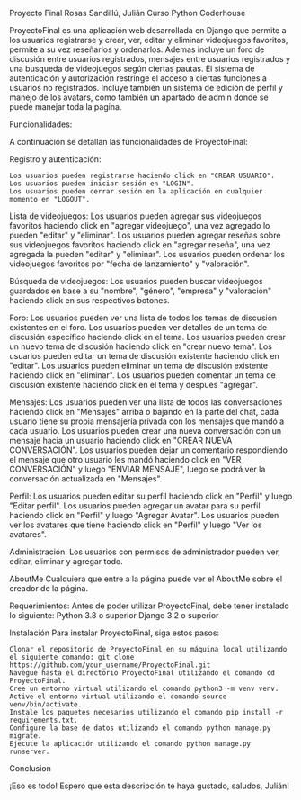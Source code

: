 Proyecto Final Rosas Sandillú, Julián Curso Python Coderhouse

ProyectoFinal es una aplicación web desarrollada en Django que permite a los usuarios registrarse y crear, ver, editar y eliminar videojuegos favoritos, permite a su vez reseñarlos y ordenarlos.
Ademas incluye un foro de discusión entre usuarios registrados, mensajes entre usuarios registrados y una busqueda de videojuegos según ciertas pautas. 
El sistema de autenticación y autorización restringe el acceso a ciertas funciones a usuarios no registrados. 
Incluye también un sistema de edición de perfil y manejo de los avatars, como también un apartado de admin donde se puede manejar toda la pagina.

Funcionalidades:

A continuación se detallan las funcionalidades de ProyectoFinal:

Registro y autenticación:

    Los usuarios pueden registrarse haciendo click en "CREAR USUARIO".
    Los usuarios pueden iniciar sesión en "LOGIN".
    Los usuarios pueden cerrar sesión en la aplicación en cualquier momento en "LOGOUT".

Lista de videojuegos:
    Los usuarios pueden agregar sus videojuegos favoritos haciendo click en "agregar videojuego", una vez agregado lo pueden "editar" y "eliminar".
    Los usuarios pueden agregar reseñas sobre sus videojuegos favoritos haciendo click en "agregar reseña", una vez agregada la pueden "editar" y "eliminar".
    Los usuarios pueden ordenar los videojuegos favoritos por "fecha de lanzamiento" y "valoración".
    
Búsqueda de videojuegos:
    Los usuarios pueden buscar videojuegos guardados en base a su "nombre", "género", "empresa" y "valoración" haciendo click en sus respectivos botones.
    
Foro:
    Los usuarios pueden ver una lista de todos los temas de discusión existentes en el foro.
    Los usuarios pueden ver detalles de un tema de discusión específico haciendo click en el tema.
    Los usuarios pueden crear un nuevo tema de discusión haciendo click en "crear nuevo tema".
    Los usuarios pueden editar un tema de discusión existente haciendo click en "editar".
    Los usuarios pueden eliminar un tema de discusión existente haciendo click en "eliminar".
    Los usuarios pueden comentar un tema de discusión existente haciendo click en el tema y después "agregar".

Mensajes:
    Los usuarios pueden ver una lista de todos las conversaciones haciendo click en "Mensajes" arriba o bajando en la parte del chat, cada usuario tiene su propia mensajería privada con los mensajes que mandó a cada usuario.
    Los usuarios pueden crear una nueva conversación con un mensaje hacia un usuario haciendo click en "CREAR NUEVA CONVERSACIÓN".
    Los usuarios pueden dejar un comentario respondiendo el mensaje que otro usuario les mandó haciendo click en "VER CONVERSACIÓN" y luego "ENVIAR MENSAJE", luego se podrá ver la conversación actualizada en "Mensajes".
    
Perfil:
    Los usuarios pueden editar su perfil haciendo click en "Perfil" y luego "Editar perfil".
    Los usuarios pueden agregar un avatar para su perfil haciendo click en "Perfil" y luego "Agregar Avatar".
    Los usuarios pueden ver los avatares que tiene haciendo click en "Perfil" y luego "Ver los avatares".
    
Administración:
    Los usuarios con permisos de administrador pueden ver, editar, eliminar y agregar todo.

AboutMe
    Cualquiera que entre a la página puede ver el AboutMe sobre el creador de la página.
    
Requerimientos:
Antes de poder utilizar ProyectoFinal, debe tener instalado lo siguiente:
    Python 3.8 o superior
    Django 3.2 o superior

Instalación
Para instalar ProyectoFinal, siga estos pasos:

    Clonar el repositorio de ProyectoFinal en su máquina local utilizando el siguiente comando: git clone https://github.com/your_username/ProyectoFinal.git
    Navegue hasta el directorio ProyectoFinal utilizando el comando cd ProyectoFinal.
    Cree un entorno virtual utilizando el comando python3 -m venv venv.
    Active el entorno virtual utilizando el comando source venv/bin/activate.
    Instale los paquetes necesarios utilizando el comando pip install -r requirements.txt.
    Configure la base de datos utilizando el comando python manage.py migrate.
    Ejecute la aplicación utilizando el comando python manage.py runserver.

Conclusion

¡Eso es todo! Espero que esta descripción te haya gustado, saludos, Julián!
